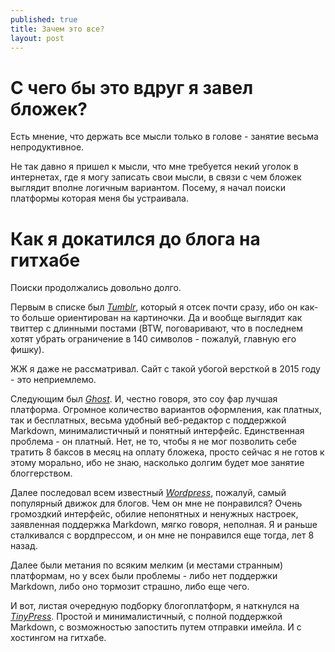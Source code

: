 ```yaml
---
published: true
title: Зачем это все?
layout: post
---
```

# С чего бы это вдруг я завел бложек?

Есть мнение, что держать все мысли только в голове - занятие весьма непродуктивное.

Не так давно я пришел к мысли, что мне требуется некий уголок в интернетах, где я могу записать свои мысли, в связи с чем бложек выглядит вполне логичным вариантом. Посему, я начал поиски платформы которая меня бы устраивала.

# Как я докатился до блога на гитхабе

Поиски продолжались довольно долго. 

Первым в списке был [_Tumblr_](tumblr.com), который я отсек почти сразу, ибо он как-то больше ориентирован на картиночки. Да и вообще выглядит как твиттер с длинными постами (BTW, поговаривают, что в последнем хотят убрать ограничение в 140 символов - пожалуй, главную его фишку). 

ЖЖ я даже не рассматривал. Сайт с такой убогой версткой в 2015 году - это неприемлемо.

Следующим был [_Ghost_](http://ghost.io). И, честно говоря, это соу фар лучшая платформа. Огромное количество вариантов оформления, как платных, так и бесплатных, весьма удобный веб-редактор с поддержкой Markdown, минималистичный и понятный интерфейс. Единственная проблема - он платный. Нет, не то, чтобы я не мог позволить себе тратить 8 баксов в месяц на оплату бложека, просто сейчас я не готов к этому морально, ибо не знаю, насколько долгим будет мое занятие блоггерством.

Далее последовал всем известный [_Wordpress_](wordpress.com), пожалуй, самый популярный движок для блогов. Чем он мне не понравился? Очень громоздкий интерфейс, обилие непонятных и ненужных настроек, заявленная поддержка Markdown, мягко говоря, неполная. Я и раньше сталкивался с вордпрессом, и он мне не понравился еще тогда, лет 8 назад.

Далее были метания по всяким мелким (и местами странным) платформам, но у всех были проблемы - либо нет поддержки Markdown, либо оно тормозит страшно, либо еще чего.

И вот, листая очередную подборку блогоплатформ, я наткнулся на [_TinyPress_](tinypress.co). Простой и минималистичный, с полной поддержкой Markdown, с возможностью запостить путем отправки имейла. И с хостингом на гитхабе.